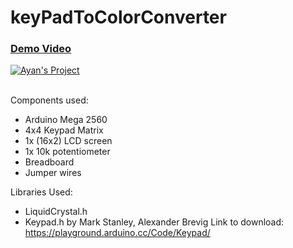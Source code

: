 # keyPadToColorConverter

 <div style="width: 300px">
  <a href="https://www.youtube.com/watch?v=7CTaBSoadaQ">
  <h3> Demo Video </h4>
  <img src="https://cdn.discordapp.com/attachments/604858388257439765/925990566481780746/unknown.png" alt="Ayan's Project"></a>
</div>

<br>



Components used:

- Arduino Mega 2560
- 4x4 Keypad Matrix
- 1x (16x2) LCD screen
- 1x 10k potentiometer
- Breadboard
- Jumper wires

Libraries Used:
- LiquidCrystal.h
- Keypad.h by Mark Stanley, Alexander Brevig
Link to download: https://playground.arduino.cc/Code/Keypad/

